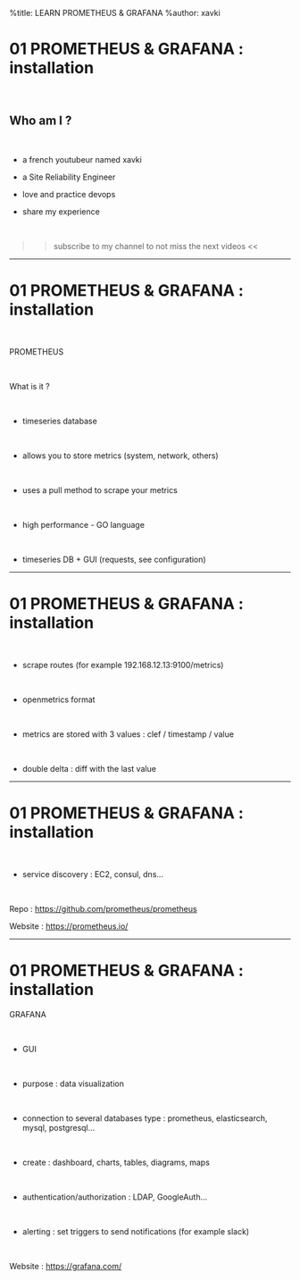 %title: LEARN PROMETHEUS & GRAFANA
%author: xavki

# 01 PROMETHEUS & GRAFANA : installation

<br>

## Who am I ? 

<br>

* a french youtubeur named xavki

* a Site Reliability Engineer

* love and practice devops

* share my experience

<br>

>> subscribe to my channel to not miss the next videos <<


-------------------------------------------------------------------------

# 01 PROMETHEUS & GRAFANA : installation


<br>

PROMETHEUS

<br>

What is it ?

<br>

* timeseries database

<br>

* allows you to store metrics (system, network, others)

<br>

* uses a pull method to scrape your metrics

<br>

* high performance - GO language

<br>

* timeseries DB + GUI (requests, see configuration)

-------------------------------------------------------------------------

# 01 PROMETHEUS & GRAFANA : installation


<br>

* scrape routes (for example 192.168.12.13:9100/metrics)

<br>

* openmetrics format

<br>

* metrics are stored with 3 values : clef / timestamp / value

<br>

* double delta : diff with the last value

-------------------------------------------------------------------------

# 01 PROMETHEUS & GRAFANA : installation

<br>

* service discovery : EC2, consul, dns...

<br>

Repo : https://github.com/prometheus/prometheus

Website : https://prometheus.io/

-------------------------------------------------------------------------

# 01 PROMETHEUS & GRAFANA : installation


GRAFANA


<br>

* GUI

<br>

* purpose : data visualization

<br>

* connection to several databases type : prometheus, elasticsearch, mysql, postgresql...

<br>

* create : dashboard, charts, tables, diagrams, maps

<br>

* authentication/authorization : LDAP, GoogleAuth...

<br>

* alerting : set triggers to send notifications (for example slack)

<br>

Website : https://grafana.com/

